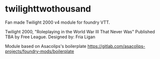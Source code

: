# twilighttwothousand
Fan made Twilight 2000 v4 module for foundry VTT.

Twilight 2000,  "Roleplaying in the World War III That Never Was" Published TBA by 
Free League. Designed by: Fria Ligan

Module based on Asacolips's boilerplate https://gitlab.com/asacolips-projects/foundry-mods/boilerplate
